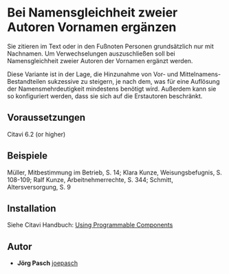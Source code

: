 # Bei Namensgleichheit zweier Autoren Vornamen ergänzen

Sie zitieren im Text oder in den Fußnoten Personen grundsätzlich nur mit Nachnamen. Um Verwechselungen auszuschließen soll bei Namensgleichheit zweier Autoren der Vornamen ergänzt werden.

Diese Variante ist in der Lage, die Hinzunahme von Vor- und Mittelnamens-Bestandteilen sukzessive zu steigern, je nach dem, was für eine Auflösung der Namensmehrdeutigkeit mindestens benötigt wird. Außerdem kann sie so konfiguriert werden, dass sie sich auf die Erstautoren beschränkt.

## Voraussetzungen
Citavi 6.2 (or higher)

## Beispiele

Müller, Mitbestimmung im Betrieb, S. 14; Klara Kunze, Weisungsbefugnis, S. 108-109; Ralf Kunze, Arbeitnehmerrechte, S. 344; Schmitt, Altersversorgung, S. 9

## Installation
Siehe Citavi Handbuch: [Using Programmable Components](https://www.citavi.com/programmable_components)

## Autor

* **Jörg Pasch** [joepasch](https://github.com/joepasch)
